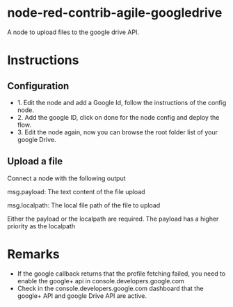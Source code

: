 <!--
# Copyright (C) 2017 Orange Belgium.
# All rights reserved. This program and the accompanying materials
# are made available under the terms of the Eclipse Public License v1.0
# which accompanies this distribution, and is available at
# http://www.eclipse.org/legal/epl-v10.html
# 
# Contributors:
#     Orange Belgium - initial API and implementation
-->

# node-red-contrib-agile-googledrive

<p>A node to upload files to the google drive API. </p>
<h1>Instructions</h1>
<h2>Configuration</h2>
<ul>
    <li>1. Edit the node and add a Google Id, follow the instructions of the config node.</li>
    <li>2. Add the google ID, click on done for the node config and deploy the flow.</li>
    <li>3. Edit the node again, now you can browse the root folder list of your google Drive.</li>
</ul>
<h2>Upload a file</h2>
<p>Connect a node with the following output</p>
<p>msg.payload: The text content of the file upload</p>
<p>msg.localpath: The local file path of the file to upload</p>
<p>Either the payload or the localpath are required. The payload has a higher priority as the localpath</p>

<h1>Remarks</h1>

<ul>
    <li>If the google callback returns that the profile fetching failed, you need to enable the google+ api in console.developers.google.com</li>
    <li>Check in the console.developers.google.com dashboard that the google+ API and google Drive API are active.</li>
</ul>
